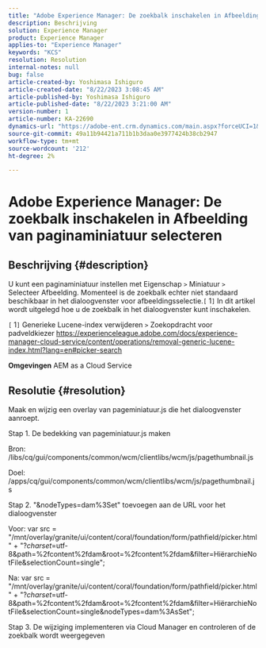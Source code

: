 ```yaml
---
title: "Adobe Experience Manager: De zoekbalk inschakelen in Afbeelding van paginaminiatuur selecteren"
description: Beschrijving
solution: Experience Manager
product: Experience Manager
applies-to: "Experience Manager"
keywords: "KCS"
resolution: Resolution
internal-notes: null
bug: false
article-created-by: Yoshimasa Ishiguro
article-created-date: "8/22/2023 3:08:45 AM"
article-published-by: Yoshimasa Ishiguro
article-published-date: "8/22/2023 3:21:00 AM"
version-number: 1
article-number: KA-22690
dynamics-url: "https://adobe-ent.crm.dynamics.com/main.aspx?forceUCI=1&pagetype=entityrecord&etn=knowledgearticle&id=b8a6342e-9940-ee11-bdf3-6045bd006704"
source-git-commit: 49a11b94421a711b1b3daa0e3977424b38cb2947
workflow-type: tm+mt
source-wordcount: '212'
ht-degree: 2%

---
```


# Adobe Experience Manager: De zoekbalk inschakelen in Afbeelding van paginaminiatuur selecteren

## Beschrijving {#description}


U kunt een paginaminiatuur instellen met Eigenschap `>`  Miniatuur `>`  Selecteer Afbeelding. Momenteel is de zoekbalk echter niet standaard beschikbaar in het dialoogvenster voor afbeeldingsselectie.`[` 1`]`  In dit artikel wordt uitgelegd hoe u de zoekbalk in het dialoogvenster kunt inschakelen.

`[` 1`]`  Generieke Lucene-index verwijderen `>`  Zoekopdracht voor padveldkiezer https://experienceleague.adobe.com/docs/experience-manager-cloud-service/content/operations/removal-generic-lucene-index.html?lang=en#picker-search

<b>Omgevingen</b>
AEM as a Cloud Service


## Resolutie {#resolution}


Maak en wijzig een overlay van pageminiatuur.js die het dialoogvenster aanroept.

Stap 1. De bedekking van pageminiatuur.js maken

Bron: /libs/cq/gui/components/common/wcm/clientlibs/wcm/js/pagethumbnail.js

Doel: /apps/cq/gui/components/common/wcm/clientlibs/wcm/js/pagethumbnail.js

Stap 2. &quot;&amp;nodeTypes=dam%3Set&quot; toevoegen aan de URL voor het dialoogvenster

Voor: var src = &quot;/mnt/overlay/granite/ui/content/coral/foundation/form/pathfield/picker.html&quot; + &quot;?_charset_=utf-8&amp;path=%2fcontent%2fdam&amp;root=%2fcontent%2fdam&amp;filter=HiërarchieNotFile&amp;selectionCount=single&quot;;

Na: var src = &quot;/mnt/overlay/granite/ui/content/coral/foundation/form/pathfield/picker.html&quot; + &quot;?_charset_=utf-8&amp;path=%2fcontent%2fdam&amp;root=%2fcontent%2fdam&amp;filter=HiërarchieNotFile&amp;selectionCount=single&amp;nodeTypes=dam%3AsSet&quot;;

Stap 3. De wijziging implementeren via Cloud Manager en controleren of de zoekbalk wordt weergegeven

